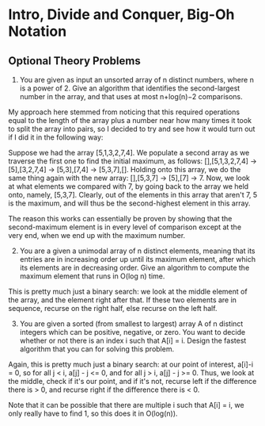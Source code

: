 # Intro, Divide and Conquer, Big-Oh Notation

## Optional Theory Problems
1. You are given as input an unsorted array of n distinct numbers, where n is a power of 2. Give an algorithm that identifies the second-largest number in the array, and that uses at most n+log(n)−2 comparisons.

My approach here stemmed from noticing that this required operations equal to the length of the array plus a number near how many times it took to split the array into pairs, so I decided to try and see how it would turn out if I did it in the following way:

Suppose we had the array [5,1,3,2,7,4]. We populate a second array as we traverse the first one to find the initial maximum, as follows: [],[5,1,3,2,7,4] -> [5],[3,2,7,4] -> [5,3],[7,4] -> [5,3,7],[]. Holding onto this array, we do the same thing again with the new array: [],[5,3,7] -> [5],[7] -> 7. Now, we look at what elements we compared with 7, by going back to the array we held onto, namely, [5,3,7]. Clearly, out of the elements in this array that aren't 7, 5 is the maximum, and will thus be the second-highest element in this array.

The reason this works can essentially be proven by showing that the second-maximum element is in every level of comparison except at the very end, when we end up with the maximum number.

2. You are a given a unimodal array of n distinct elements, meaning that its entries are in increasing order up until its maximum element, after which its elements are in decreasing order. Give an algorithm to compute the maximum element that runs in O(log n) time.

This is pretty much just a binary search: we look at the middle element of the array, and the element right after that. If these two elements are in sequence, recurse on the right half, else recurse on the left half.

3. You are given a sorted (from smallest to largest) array A of n distinct integers which can be positive, negative, or zero. You want to decide whether or not there is an index i such that A[i] = i. Design the fastest algorithm that you can for solving this problem.

Again, this is pretty much just a binary search: at our point of interest, a[i]-i = 0, so for all j < i, a[j] - j <= 0, and for all j > i, a[j] - j >= 0. Thus, we look at the middle, check if it's our point, and if it's not, recurse left if the difference there is > 0, and recurse right if the difference there is < 0.

Note that it can be possible that there are multiple i such that A[i] = i, we only really have to find 1, so this does it in O(log(n)).


